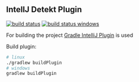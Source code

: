 ## IntellJ Detekt Plugin

[![build status](https://travis-ci.org/arturbosch/detekt-intellij-plugin.svg?branch=master)](https://travis-ci.org/arturbosch/detekt-intellij-plugin)
[![build status windows](https://ci.appveyor.com/api/projects/status/5pfg19cd9qxhsj02/branch/master?svg=true)](https://ci.appveyor.com/project/arturbosch/detekt-intellij-plugin)

For building the project [Gradle IntelliJ Plugin](https://github.com/JetBrains/gradle-intellij-plugin)
is used

Build plugin:

```bash
# linux
./gradlew buildPlugin
# windows
gradlew buildPlugin
```

